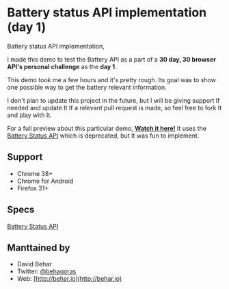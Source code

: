 # Battery status API implementation (day 1)

Battery status API implementation, 

I made this demo to test the Battery API as a part of a **30 day, 30 browser API's personal challenge** as the **day 1**.

This demo took me a few hours and it's pretty rough. Its goal was to show one possible way to get the battery relevant information.

I don't plan to update this project in the future, but I will be giving support If needed and update It If a relevant pull request is made, so feel free to fork It and play with It.

For a full preview about this particular demo, **[Watch it here!](https://behagoras.github.io/battery-api/)** It uses the [Battery Status API](https://developer.mozilla.org/en-US/docs/Web/API/Battery_Status_API) which is deprecated, but It was fun to implement.

## Support

- Chrome 38+
- Chrome for Android
- Firefox 31+

## Specs

[Battery Status API](https://developer.mozilla.org/en-US/docs/Web/API/Battery_Status_API)

## Manttained by

- David Behar
- Twitter: [@behagoras](https://twitter.com/behagoras)
- Web: [http://behar.io](http://behar.io)